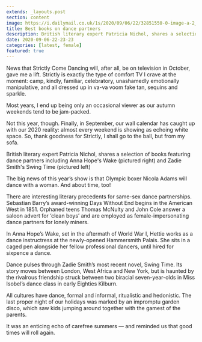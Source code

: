 ```yaml
---
extends: _layouts.post
section: content
image: https://i.dailymail.co.uk/1s/2020/09/06/22/32851550-0-image-a-2_1599426882111.jpg 
title: Best books on dance partners 
description: British literary expert Patricia Nichol, shares a selection of fascinating books featuring dance partners including Anna Hopes Wake and Zadie Smiths Swing Time. 
date: 2020-09-06-22-23-23 
categories: [latest, female] 
featured: true 
--- 
```

News that Strictly Come Dancing will, after all, be on television in October, gave me a lift. Strictly is exactly the type of comfort TV I crave at the moment: camp, kindly, familiar, celebratory, unashamedly emotionally manipulative, and all dressed up in va-va voom fake tan, sequins and sparkle.

Most years, I end up being only an occasional viewer as our autumn weekends tend to be jam-packed.

Not this year, though. Finally, in September, our wall calendar has caught up with our 2020 reality: almost every weekend is showing as echoing white space. So, thank goodness for Strictly, I shall go to the ball, but from my sofa.

British literary expert Patricia Nichol, shares a selection of books featuring dance partners including Anna Hope's Wake (pictured right) and Zadie Smith's Swing Time (pictured left)

The big news of this year’s show is that Olympic boxer Nicola Adams will dance with a woman. And about time, too!

There are interesting literary precedents for same-sex dance partnerships. Sebastian Barry’s award-winning Days Without End begins in the American West in 1851. Orphaned teens Thomas McNulty and John Cole answer a saloon advert for ‘clean boys’ and are employed as female-impersonating dance partners for lonely miners.

In Anna Hope’s Wake, set in the aftermath of World War I, Hettie works as a dance instructress at the newly-opened Hammersmith Palais. She sits in a caged pen alongside her fellow professional dancers, until hired for sixpence a dance.

Dance pulses through Zadie Smith’s most recent novel, Swing Time. Its story moves between London, West Africa and New York, but is haunted by the rivalrous friendship struck between two biracial seven-year-olds in Miss Isobel’s dance class in early Eighties Kilburn.

All cultures have dance, formal and informal, ritualistic and hedonistic. The last proper night of our holidays was marked by an impromptu garden disco, which saw kids jumping around together with the gamest of the parents.

It was an enticing echo of carefree summers — and reminded us that good times will roll again.

